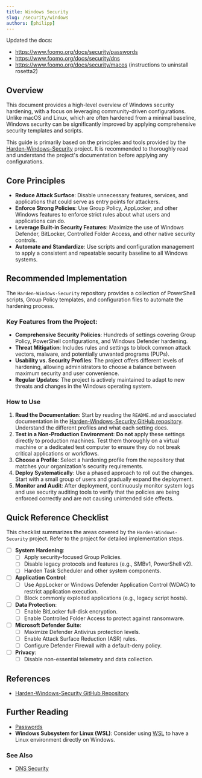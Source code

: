 ```yaml
---
title: Windows Security
slug: /security/windows
authors: [philipp]
---
```


Updated the docs:
- https://www.foomo.org/docs/security/passwords
- https://www.foomo.org/docs/security/dns
- https://www.foomo.org/docs/security/macos (instructions to uninstall rosetta2)

## Overview

This document provides a high-level overview of Windows security hardening, with a focus on leveraging community-driven configurations. Unlike macOS and Linux, which are often hardened from a minimal baseline, Windows security can be significantly improved by applying comprehensive security templates and scripts.

This guide is primarily based on the principles and tools provided by the [Harden-Windows-Security](https://github.com/HotCakeX/Harden-Windows-Security) project. It is recommended to thoroughly read and understand the project's documentation before applying any configurations.

## Core Principles

- **Reduce Attack Surface**: Disable unnecessary features, services, and applications that could serve as entry points for attackers.
- **Enforce Strong Policies**: Use Group Policy, AppLocker, and other Windows features to enforce strict rules about what users and applications can do.
- **Leverage Built-in Security Features**: Maximize the use of Windows Defender, BitLocker, Controlled Folder Access, and other native security controls.
- **Automate and Standardize**: Use scripts and configuration management to apply a consistent and repeatable security baseline to all Windows systems.

## Recommended Implementation

The `Harden-Windows-Security` repository provides a collection of PowerShell scripts, Group Policy templates, and configuration files to automate the hardening process.

### Key Features from the Project:

- **Comprehensive Security Policies**: Hundreds of settings covering Group Policy, PowerShell configurations, and Windows Defender hardening.
- **Threat Mitigation**: Includes rules and settings to block common attack vectors, malware, and potentially unwanted programs (PUPs).
- **Usability vs. Security Profiles**: The project offers different levels of hardening, allowing administrators to choose a balance between maximum security and user convenience.
- **Regular Updates**: The project is actively maintained to adapt to new threats and changes in the Windows operating system.

### How to Use

1.  **Read the Documentation**: Start by reading the `README.md` and associated documentation in the [Harden-Windows-Security GitHub repository](https://github.com/HotCakeX/Harden-Windows-Security). Understand the different profiles and what each setting does.
2.  **Test in a Non-Production Environment**: **Do not** apply these settings directly to production machines. Test them thoroughly on a virtual machine or a dedicated test computer to ensure they do not break critical applications or workflows.
3.  **Choose a Profile**: Select a hardening profile from the repository that matches your organization's security requirements.
4.  **Deploy Systematically**: Use a phased approach to roll out the changes. Start with a small group of users and gradually expand the deployment.
5.  **Monitor and Audit**: After deployment, continuously monitor system logs and use security auditing tools to verify that the policies are being enforced correctly and are not causing unintended side effects.

## Quick Reference Checklist

This checklist summarizes the areas covered by the `Harden-Windows-Security` project. Refer to the project for detailed implementation steps.

- [ ] **System Hardening**:
  - [ ] Apply security-focused Group Policies.
  - [ ] Disable legacy protocols and features (e.g., SMBv1, PowerShell v2).
  - [ ] Harden Task Scheduler and other system components.
- [ ] **Application Control**:
  - [ ] Use AppLocker or Windows Defender Application Control (WDAC) to restrict application execution.
  - [ ] Block commonly exploited applications (e.g., legacy script hosts).
- [ ] **Data Protection**:
  - [ ] Enable BitLocker full-disk encryption.
  - [ ] Enable Controlled Folder Access to protect against ransomware.
- [ ] **Microsoft Defender Suite**:
  - [ ] Maximize Defender Antivirus protection levels.
  - [ ] Enable Attack Surface Reduction (ASR) rules.
  - [ ] Configure Defender Firewall with a default-deny policy.
- [ ] **Privacy**:
  - [ ] Disable non-essential telemetry and data collection.

## References

- [Harden-Windows-Security GitHub Repository](https://github.com/HotCakeX/Harden-Windows-Security)

## Further Reading

- [Passwords](./passwords.md)
- **Windows Subsystem for Linux (WSL)**: Consider using [WSL](https://docs.microsoft.com/en-us/windows/wsl/install) to have a Linux environment directly on Windows.

### See Also

- [DNS Security](./dns.md)
